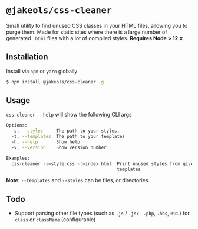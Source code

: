 # `@jakeols/css-cleaner`

Small utility to find unused CSS classes in your HTML files, allowing you to purge them. Made for static sites where there is a large number of generated `.html` files with a lot of compiled styles. <b>Requires Node > 12.x</b>

## Installation
Install via `npm` or `yarn` globally
```bash
$ npm install @jakeols/css-cleaner -g
```
## Usage 
`css-cleaner --help` will show the following CLI args
```bash
Options:
  -s, --styles     The path to your styles.                           [required]
  -t, --templates  The path to your templates                         [required]
  -h, --help       Show help                                           [boolean]
  -v, --version    Show version number                                 [boolean]

Examples:
  css-cleaner -s=style.css -t=index.html  Print unused styles from given
                                          templates
```

__Note__: `--templates` and `--styles` can be files, or directories. 

## Todo
- Support parsing other file types (such as `.js` / `.jsx` , `.php`, `.hbs`, etc.) for `class` or `className` (configurable)
